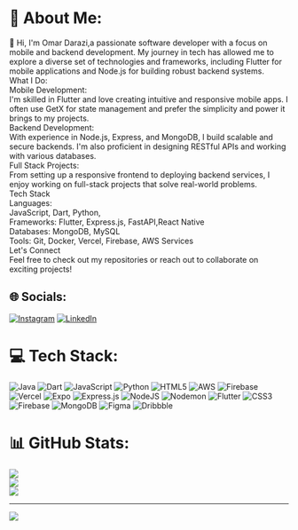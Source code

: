 # 💫 About Me:
👋 Hi, I'm Omar Darazi,a passionate software developer with a focus on mobile and backend development. My journey in tech has allowed me to explore a diverse set of technologies and frameworks, including Flutter for mobile applications and Node.js for building robust backend systems.<br>What I Do:<br>Mobile Development: <br>I'm skilled in Flutter and love creating intuitive and responsive mobile apps. I often use GetX for state management and prefer the simplicity and power it brings to my projects.<br>Backend Development: <br>With experience in Node.js, Express, and MongoDB, I build scalable and secure backends. I'm also proficient in designing RESTful APIs and working with various databases.<br>Full Stack Projects:<br>From setting up a responsive frontend to deploying backend services, I enjoy working on full-stack projects that solve real-world problems.<br>Tech Stack<br>Languages: <br>JavaScript, Dart, Python,<br>Frameworks: Flutter, Express.js, FastAPI,React Native<br>Databases: MongoDB, MySQL<br>Tools: Git, Docker, Vercel, Firebase, AWS Services<br>Let's Connect<br>Feel free to check out my repositories or reach out to collaborate on exciting projects!


## 🌐 Socials:
[![Instagram](https://img.shields.io/badge/Instagram-%23E4405F.svg?logo=Instagram&logoColor=white)](https://instagram.com/omar__darazi) [![LinkedIn](https://img.shields.io/badge/LinkedIn-%230077B5.svg?logo=linkedin&logoColor=white)](https://linkedin.com/in/OmarDarazi) 

# 💻 Tech Stack:
![Java](https://img.shields.io/badge/java-%23ED8B00.svg?style=for-the-badge&logo=openjdk&logoColor=white) ![Dart](https://img.shields.io/badge/dart-%230175C2.svg?style=for-the-badge&logo=dart&logoColor=white) ![JavaScript](https://img.shields.io/badge/javascript-%23323330.svg?style=for-the-badge&logo=javascript&logoColor=%23F7DF1E) ![Python](https://img.shields.io/badge/python-3670A0?style=for-the-badge&logo=python&logoColor=ffdd54) ![HTML5](https://img.shields.io/badge/html5-%23E34F26.svg?style=for-the-badge&logo=html5&logoColor=white) ![AWS](https://img.shields.io/badge/AWS-%23FF9900.svg?style=for-the-badge&logo=amazon-aws&logoColor=white) ![Firebase](https://img.shields.io/badge/firebase-%23039BE5.svg?style=for-the-badge&logo=firebase) ![Vercel](https://img.shields.io/badge/vercel-%23000000.svg?style=for-the-badge&logo=vercel&logoColor=white) ![Expo](https://img.shields.io/badge/expo-1C1E24?style=for-the-badge&logo=expo&logoColor=#D04A37) ![Express.js](https://img.shields.io/badge/express.js-%23404d59.svg?style=for-the-badge&logo=express&logoColor=%2361DAFB) ![NodeJS](https://img.shields.io/badge/node.js-6DA55F?style=for-the-badge&logo=node.js&logoColor=white) ![Nodemon](https://img.shields.io/badge/NODEMON-%23323330.svg?style=for-the-badge&logo=nodemon&logoColor=%BBDEAD) ![Flutter](https://img.shields.io/badge/Flutter-%2302569B.svg?style=for-the-badge&logo=Flutter&logoColor=white) ![CSS3](https://img.shields.io/badge/css3-%231572B6.svg?style=for-the-badge&logo=css3&logoColor=white) ![Firebase](https://img.shields.io/badge/firebase-a08021?style=for-the-badge&logo=firebase&logoColor=ffcd34) ![MongoDB](https://img.shields.io/badge/MongoDB-%234ea94b.svg?style=for-the-badge&logo=mongodb&logoColor=white) ![Figma](https://img.shields.io/badge/figma-%23F24E1E.svg?style=for-the-badge&logo=figma&logoColor=white) ![Dribbble](https://img.shields.io/badge/Dribbble-EA4C89?style=for-the-badge&logo=dribbble&logoColor=white)
# 📊 GitHub Stats:
![](https://github-readme-stats.vercel.app/api?username=OMARDARAZI&theme=dark&hide_border=false&include_all_commits=false&count_private=false)<br/>
![](https://github-readme-streak-stats.herokuapp.com/?user=OMARDARAZI&theme=dark&hide_border=false)<br/>
![](https://github-readme-stats.vercel.app/api/top-langs/?username=OMARDARAZI&theme=dark&hide_border=false&include_all_commits=false&count_private=false&layout=compact)

---
[![](https://visitcount.itsvg.in/api?id=OMARDARAZI&icon=0&color=0)](https://visitcount.itsvg.in)

<!-- Proudly created with GPRM ( https://gprm.itsvg.in ) -->
